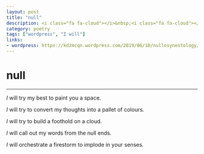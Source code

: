 ```yaml
---
layout: post
title: "null"
description: <i class="fa fa-cloud"></i>&nbsp;<i class="fa fa-cloud"></i>&nbsp;<i class="fa fa-cloud"></i>
category: poetry
tags: ["wordpress", "I will"]
links:
- wordpress: https://kdzmcqn.wordpress.com/2019/06/10/nullosynestology/
---
```


# null 
---
<!-- wp:paragraph -->
<p><em>I </em>will try my best to paint you a space.</p>
<!-- /wp:paragraph -->

<!-- wp:paragraph -->
<p><em>I</em> will try to convert my thoughts into a pallet of colours.</p>
<!-- /wp:paragraph -->

<!-- wp:paragraph -->
<p><em>I</em> will try to build a foothold on a cloud.</p>
<!-- /wp:paragraph -->

<!-- wp:paragraph -->
<p><em>I</em> will call out my words from the null ends.</p>
<!-- /wp:paragraph -->

<!-- wp:paragraph -->
<p><em>I</em> will orchestrate a firestorm to implode in your senses.</p>
<!-- /wp:paragraph -->